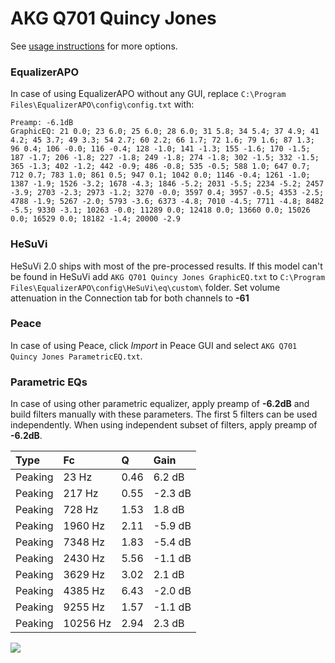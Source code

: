 # AKG Q701 Quincy Jones
See [usage instructions](https://github.com/jaakkopasanen/AutoEq#usage) for more options.

### EqualizerAPO
In case of using EqualizerAPO without any GUI, replace `C:\Program Files\EqualizerAPO\config\config.txt`
with:
```
Preamp: -6.1dB
GraphicEQ: 21 0.0; 23 6.0; 25 6.0; 28 6.0; 31 5.8; 34 5.4; 37 4.9; 41 4.2; 45 3.7; 49 3.3; 54 2.7; 60 2.2; 66 1.7; 72 1.6; 79 1.6; 87 1.3; 96 0.4; 106 -0.0; 116 -0.4; 128 -1.0; 141 -1.3; 155 -1.6; 170 -1.5; 187 -1.7; 206 -1.8; 227 -1.8; 249 -1.8; 274 -1.8; 302 -1.5; 332 -1.5; 365 -1.3; 402 -1.2; 442 -0.9; 486 -0.8; 535 -0.5; 588 1.0; 647 0.7; 712 0.7; 783 1.0; 861 0.5; 947 0.1; 1042 0.0; 1146 -0.4; 1261 -1.0; 1387 -1.9; 1526 -3.2; 1678 -4.3; 1846 -5.2; 2031 -5.5; 2234 -5.2; 2457 -3.9; 2703 -2.3; 2973 -1.2; 3270 -0.0; 3597 0.4; 3957 -0.5; 4353 -2.5; 4788 -1.9; 5267 -2.0; 5793 -3.6; 6373 -4.8; 7010 -4.5; 7711 -4.8; 8482 -5.5; 9330 -3.1; 10263 -0.0; 11289 0.0; 12418 0.0; 13660 0.0; 15026 0.0; 16529 0.0; 18182 -1.4; 20000 -2.9
```

### HeSuVi
HeSuVi 2.0 ships with most of the pre-processed results. If this model can't be found in HeSuVi add
`AKG Q701 Quincy Jones GraphicEQ.txt` to `C:\Program Files\EqualizerAPO\config\HeSuVi\eq\custom\` folder.
Set volume attenuation in the Connection tab for both channels to **-61**

### Peace
In case of using Peace, click *Import* in Peace GUI and select `AKG Q701 Quincy Jones ParametricEQ.txt`.

### Parametric EQs
In case of using other parametric equalizer, apply preamp of **-6.2dB** and build filters manually
with these parameters. The first 5 filters can be used independently.
When using independent subset of filters, apply preamp of **-6.2dB**.

| Type    | Fc       |    Q | Gain    |
|:--------|:---------|:-----|:--------|
| Peaking | 23 Hz    | 0.46 | 6.2 dB  |
| Peaking | 217 Hz   | 0.55 | -2.3 dB |
| Peaking | 728 Hz   | 1.53 | 1.8 dB  |
| Peaking | 1960 Hz  | 2.11 | -5.9 dB |
| Peaking | 7348 Hz  | 1.83 | -5.4 dB |
| Peaking | 2430 Hz  | 5.56 | -1.1 dB |
| Peaking | 3629 Hz  | 3.02 | 2.1 dB  |
| Peaking | 4385 Hz  | 6.43 | -2.0 dB |
| Peaking | 9255 Hz  | 1.57 | -1.1 dB |
| Peaking | 10256 Hz | 2.94 | 2.3 dB  |

![](https://raw.githubusercontent.com/jaakkopasanen/AutoEq/master/results/innerfidelity/sbaf-serious/AKG%20Q701%20Quincy%20Jones/AKG%20Q701%20Quincy%20Jones.png)